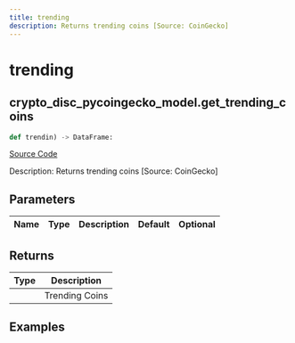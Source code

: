 ```yaml
---
title: trending
description: Returns trending coins [Source: CoinGecko]
---
```

# trending

## crypto_disc_pycoingecko_model.get_trending_coins

```python
def trendin) -> DataFrame:
```
[Source Code](https://github.com/OpenBB-finance/OpenBBTerminal/tree/main/openbb_terminal/cryptocurrency/discovery/pycoingecko_model.py#L308)

Description: Returns trending coins [Source: CoinGecko]

## Parameters

| Name | Type | Description | Default | Optional |
| ---- | ---- | ----------- | ------- | -------- |

## Returns

| Type | Description |
| ---- | ----------- |
|  | Trending Coins |

## Examples


